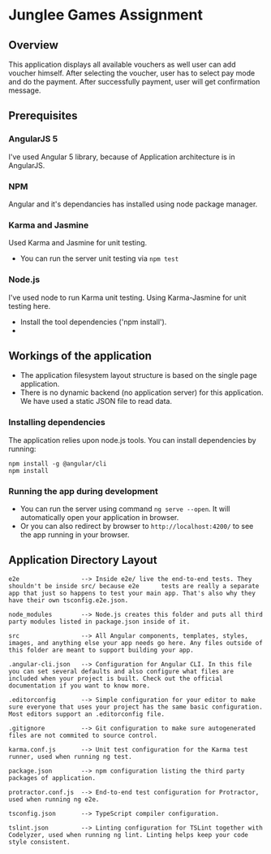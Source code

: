 # Junglee Games Assignment

## Overview

This application displays all available vouchers as well user can add voucher himself. After selecting the voucher, user has to select pay mode and do the payment. After successfully payment, user will get confirmation message.

## Prerequisites
### AngularJS 5
I've used Angular 5 library, because of Application architecture is in AngularJS.

### NPM
Angular and it's dependancies has installed using node package manager.

### Karma and Jasmine
Used Karma and Jasmine for unit testing.
- You can run the server unit testing via `npm test`

### Node.js
I've used node to run Karma unit testing. Using Karma-Jasmine for unit testing here.
- Install the tool dependencies ('npm install').
-


## Workings of the application

- The application filesystem layout structure is based on the single page application.
- There is no dynamic backend (no application server) for this application. We have used a static JSON file to read
  data.

### Installing dependencies

The application relies upon node.js tools.  You can
install dependencies by running:

```
npm install -g @angular/cli
npm install

```

### Running the app during development

- You can run the server using command `ng serve --open`. It will automatically open your application in browser.
- Or you can also redirect by browser to `http://localhost:4200/` to see the app running in your browser.

## Application Directory Layout

    e2e                 --> Inside e2e/ live the end-to-end tests. They shouldn't be inside src/ because e2e      tests are really a separate app that just so happens to test your main app. That's also why they have their own tsconfig.e2e.json.

    node_modules        --> Node.js creates this folder and puts all third party modules listed in package.json inside of it.

    src                 --> All Angular components, templates, styles, images, and anything else your app needs go here. Any files outside of this folder are meant to support building your app.

    .angular-cli.json   --> Configuration for Angular CLI. In this file you can set several defaults and also configure what files are included when your project is built. Check out the official documentation if you want to know more.

    .editorconfig       --> Simple configuration for your editor to make sure everyone that uses your project has the same basic configuration. Most editors support an .editorconfig file.

    .gitignore          --> Git configuration to make sure autogenerated files are not commited to source control.

    karma.conf.js       --> Unit test configuration for the Karma test runner, used when running ng test.

    package.json        --> npm configuration listing the third party packages of application.

    protractor.conf.js  --> End-to-end test configuration for Protractor, used when running ng e2e.

    tsconfig.json       --> TypeScript compiler configuration.

    tslint.json         --> Linting configuration for TSLint together with Codelyzer, used when running ng lint. Linting helps keep your code style consistent.


  
